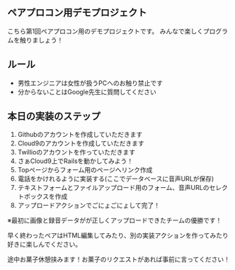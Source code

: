 ## ペアプロコン用デモプロジェクト

こちら第1回ペアプロコン用のデモプロジェクトです。
みんなで楽しくプログラムを触りましょう！

## ルール
* 男性エンジニアは女性が扱うPCへのお触り禁止です
* 分からないことはGoogle先生に質問してください

## 本日の実装のステップ
1. Githubのアカウントを作成していただきます
2. Cloud9のアカウントを作成していただきます
3. Twillioのアカウントを作っていただきます
4. さぁCloud9上でRailsを動かしてみよう！
5. Topページからフォーム用のページへリンク作成
6. 電話をかけれるように実装する(ここでデータベースに音声URLが保存)
7. テキストフォームとファイルアップロード用のフォーム、音声URLのセレクトボックスを作成
6. アップロードアクションでごにょごにょして完了！

※最初に画像と録音データがが正しくアップロードできたチームの優勝です！

早く終わったペアはHTML編集してみたり、別の実装アクションを作ってみたり
好きに楽しんでください。

途中お菓子休憩挟みます！お菓子のリクエストがあれば事前に言ってください！
